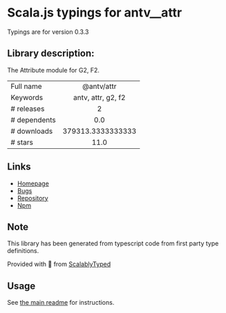 
# Scala.js typings for antv__attr

Typings are for version 0.3.3

## Library description:
The Attribute module for G2, F2.

|                    |                 |
| ------------------ | :-------------: |
| Full name          | @antv/attr |
| Keywords           | antv, attr, g2, f2 |
| # releases         | 2 |
| # dependents       | 0.0 |
| # downloads        | 379313.3333333333 |
| # stars            | 11.0 |

## Links
- [Homepage](https://github.com/antvis/attr#readme)
- [Bugs](https://github.com/antvis/attr/issues)
- [Repository](https://github.com/antvis/attr)
- [Npm](https://www.npmjs.com/package/%40antv%2Fattr)
    


## Note
This library has been generated from typescript code from first party type definitions.

Provided with :purple_heart: from [ScalablyTyped](https://github.com/oyvindberg/ScalablyTyped)

## Usage
See [the main readme](../../readme.md) for instructions.


